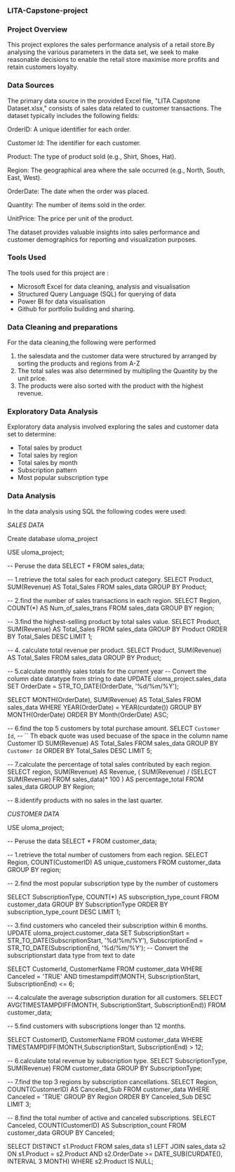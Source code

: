### LITA-Capstone-project
### Project Overview 
This project explores the sales performance analysis of a retail store.By analysing the various parameters in the data set, we seek to make reasonable decisions to enable the retail store maximise more profits and retain customers loyalty.

### Data Sources 
The primary data source in the provided Excel file, "LITA Capstone Dataset.xlsx," consists of sales data related to customer transactions. The dataset typically includes the following fields:

OrderID: A unique identifier for each order.

Customer Id: The identifier for each customer.

Product: The type of product sold (e.g., Shirt, Shoes, Hat).

Region: The geographical area where the sale occurred (e.g., North, South, East, West).

OrderDate: The date when the order was placed.

Quantity: The number of items sold in the order.

UnitPrice: The price per unit of the product.

The dataset provides valuable insights into sales performance and customer demographics for reporting and visualization purposes.

### Tools Used
The tools used for this project are : 
- Microsoft Excel for data cleaning, analysis and visualisation
- Structured Query Language (SQL) for querying of data
- Power BI for data visualisation
- Github for portfolio building and sharing.

### Data Cleaning and preparations 
For the data cleaning,the following were performed 
1. the salesdata and the customer data were structured by arranged by sorting the products and regions from A-Z
2. The total sales was also determined by multipling the Quantity by the unit price.
3. The products were also sorted with the product with the highest revenue.

### Exploratory Data Analysis 
Exploratory data analysis involved exploring the sales and customer data set to determine:
- Total sales by product 
- Total sales by region
- Total sales by month
- Subscription pattern
- Most popular subscription type

### Data Analysis 
In the data analysis using SQL the following codes were used:

*SALES DATA*

Create database uloma_project

USE uloma_project;

-- Peruse the data
SELECT * FROM sales_data;

-- 1.retrieve the total sales for each product category.
SELECT 
	Product,
    SUM(Revenue) AS Total_Sales
FROM
	sales_data
GROUP BY
	Product;
    
-- 2.find the number of sales transactions in each region.
SELECT 
	Region,
    COUNT(*) AS Num_of_sales_trans
FROM
	sales_data
GROUP BY 
	region;

-- 3.find the highest-selling product by total sales value.
SELECT 
	Product,
    SUM(Revenue) AS Total_Sales
FROM
	sales_data
GROUP BY
	Product
ORDER BY 
	Total_Sales DESC
LIMIT 1;

-- 4. calculate total revenue per product.
SELECT 
	Product,
    SUM(Revenue) AS Total_Sales
FROM
	sales_data
GROUP BY
	Product;
    
-- 5.calculate monthly sales totals for the current year
-- Convert the column date datatype from string to date
UPDATE 
	uloma_project.sales_data
SET 
	OrderDate = STR_TO_DATE(OrderDate, '%d/%m/%Y');
 
SELECT 
	MONTH(OrderDate),
    SUM(Revenue) AS Total_Sales
FROM
	sales_data
WHERE 
	YEAR(OrderDate) = YEAR(curdate())
GROUP BY
	MONTH(OrderDate)
ORDER BY 
	Month(OrderDate) ASC;
    
-- 6.find the top 5 customers by total purchase amount.
SELECT 
	`Customer Id`, -- `` Th eback quote was used becuase of the space in the column name Customer ID
    SUM(Revenue) AS Total_Sales
FROM
	sales_data
GROUP BY
	`Customer Id`
ORDER BY 
	Total_Sales DESC
LIMIT 5;

-- 7.calculate the percentage of total sales contributed by each region.
SELECT
	region,
    SUM(Revenue) AS Revenue,
    (
		SUM(Revenue) / (SELECT SUM(Revenue) FROM sales_data)* 100
        ) AS percentage_total
FROM
	sales_data
GROUP BY 
	Region;
    
-- 8.identify products with no sales in the last quarter.


*CUSTOMER DATA*

USE uloma_project;

-- Peruse the data
SELECT * FROM customer_data;

-- 1.retrieve the total number of customers from each region.
SELECT
	Region,
	COUNT(CustomerID) AS unique_customers
FROM customer_data
GROUP BY region;

-- 2.find the most popular subscription type by the number of customers

SELECT
	SubscriptionType,
	COUNT(*) AS subscription_type_count
FROM 
	customer_data
GROUP BY 
	SubscriptionType
ORDER BY 
	subscription_type_count DESC
LIMIT 1;

    
-- 3.find customers who canceled their subscription within 6 months.
UPDATE 
	uloma_project.customer_data
SET
	SubscriptionStart = STR_TO_DATE(SubscriptionStart, '%d/%m/%Y'),
    SubscriptionEnd = STR_TO_DATE(SubscriptionEnd, '%d/%m/%Y'); -- Convert the subscriptionstart data type from text to date

SELECT 
	CustomerId, CustomerName
FROM customer_data
WHERE
	Canceled = 'TRUE' AND
    timestampdiff(MONTH, SubscriptionStart, SubscriptionEnd) <= 6;
    

-- 4.calculate the average subscription duration for all customers.
SELECT
	AVG(TIMESTAMPDIFF(MONTH, SubscriptionStart, SubscriptionEnd))
FROM 
	customer_data;
    
-- 5.find customers with subscriptions longer than 12 months.

SELECT 
	CustomerID, CustomerName
FROM customer_data
WHERE 
	TIMESTAMPDIFF(MONTH,SubscriptionStart, SubscriptionEnd) > 12;

-- 6.calculate total revenue by subscription type.
SELECT
	SubscriptionType,
	SUM(Revenue)
FROM
	customer_data
GROUP BY
	SubscriptionType;
    
-- 7.find the top 3 regions by subscription cancellations.
SELECT
	Region,
    COUNT(CustomerID) AS Canceled_Sub
FROM
customer_data
WHERE
	Canceled = 'TRUE'
GROUP BY Region
ORDER BY Canceled_Sub DESC
LIMIT 3;

-- 8.find the total number of active and canceled subscriptions.
SELECT Canceled, COUNT(CustomerID) AS Subscription_count
FROM
	customer_data
GROUP BY
	Canceled;
        
SELECT 
    DISTINCT s1.Product
FROM 
    sales_data s1
LEFT JOIN 
    sales_data s2 
ON 
    s1.Product = s2.Product 
    AND s2.OrderDate >= DATE_SUB(CURDATE(), INTERVAL 3 MONTH)
WHERE 
    s2.Product IS NULL;

